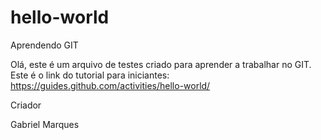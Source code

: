 # hello-world
Aprendendo GIT

Olá, este é um arquivo de testes criado para aprender a trabalhar no GIT.
Este é o link do tutorial para iniciantes:  https://guides.github.com/activities/hello-world/

Criador

Gabriel Marques 
